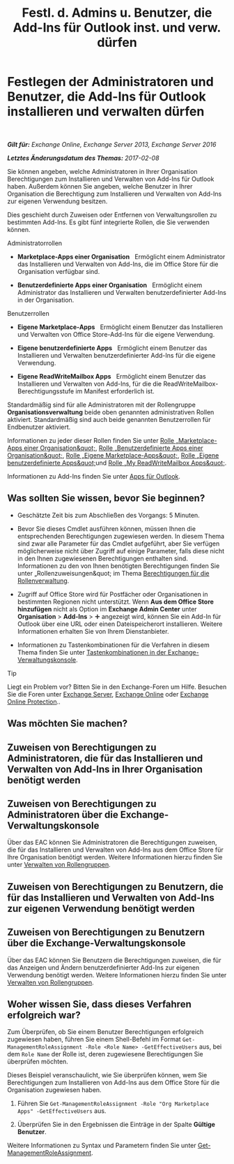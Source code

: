 ﻿---
title: 'Festl. d. Admins u. Benutzer, die Add-Ins für Outlook inst. und verw. dürfen'
TOCTitle: Festlegen der Administratoren und Benutzer, die Add-Ins für Outlook installieren und verwalten dürfen
ms:assetid: 7ee4302d-b8bb-40a0-9810-10d3a0271bcb
ms:mtpsurl: https://technet.microsoft.com/de-de/library/JJ943754(v=EXCHG.150)
ms:contentKeyID: 52062868
ms.date: 05/23/2018
mtps_version: v=EXCHG.150
ms.translationtype: MT
---

# Festlegen der Administratoren und Benutzer, die Add-Ins für Outlook installieren und verwalten dürfen

 

_**Gilt für:** Exchange Online, Exchange Server 2013, Exchange Server 2016_

_**Letztes Änderungsdatum des Themas:** 2017-02-08_

Sie können angeben, welche Administratoren in Ihrer Organisation Berechtigungen zum Installieren und Verwalten von Add-Ins für Outlook haben. Außerdem können Sie angeben, welche Benutzer in Ihrer Organisation die Berechtigung zum Installieren und Verwalten von Add-Ins zur eigenen Verwendung besitzen.

Dies geschieht durch Zuweisen oder Entfernen von Verwaltungsrollen zu bestimmten Add-Ins. Es gibt fünf integrierte Rollen, die Sie verwenden können.

Administratorrollen

  - **Marketplace-Apps einer Organisation**   Ermöglicht einem Administrator das Installieren und Verwalten von Add-Ins, die im Office Store für die Organisation verfügbar sind.

  - **Benutzerdefinierte Apps einer Organisation**   Ermöglicht einem Administrator das Installieren und Verwalten benutzerdefinierter Add-Ins in der Organisation.

Benutzerrollen

  - **Eigene Marketplace-Apps**   Ermöglicht einem Benutzer das Installieren und Verwalten von Office Store-Add-Ins für die eigene Verwendung.

  - **Eigene benutzerdefinierte Apps**   Ermöglicht einem Benutzer das Installieren und Verwalten benutzerdefinierter Add-Ins für die eigene Verwendung.

  - **Eigene ReadWriteMailbox Apps**   Ermöglicht einem Benutzer das Installieren und Verwalten von Add-Ins, für die die ReadWriteMailbox-Berechtigungsstufe im Manifest erforderlich ist.

Standardmäßig sind für alle Administratoren mit der Rollengruppe **Organisationsverwaltung** beide oben genannten administrativen Rollen aktiviert. Standardmäßig sind auch beide genannten Benutzerrollen für Endbenutzer aktiviert.

Informationen zu jeder dieser Rollen finden Sie unter [Rolle „Marketplace-Apps einer Organisation\&quot;](org-marketplace-apps-role-exchange-2013-help.md), [Rolle „Benutzerdefinierte Apps einer Organisation\&quot;](org-custom-apps-role-exchange-2013-help.md), [Rolle „Eigene Marketplace-Apps\&quot;](my-marketplace-apps-role-exchange-2013-help.md), [Rolle „Eigene benutzerdefinierte Apps\&quot;](my-custom-apps-role-exchange-2013-help.md)und [Rolle „My ReadWriteMailbox Apps\&quot;](my-readwritemailbox-apps-role-exchange-2013-help.md).

Informationen zu Add-Ins finden Sie unter [Apps für Outlook](https://technet.microsoft.com/de-de/library/JJ943753(v=EXCHG.150)).

## Was sollten Sie wissen, bevor Sie beginnen?

  - Geschätzte Zeit bis zum Abschließen des Vorgangs: 5 Minuten.

  - Bevor Sie dieses Cmdlet ausführen können, müssen Ihnen die entsprechenden Berechtigungen zugewiesen werden. In diesem Thema sind zwar alle Parameter für das Cmdlet aufgeführt, aber Sie verfügen möglicherweise nicht über Zugriff auf einige Parameter, falls diese nicht in den Ihnen zugewiesenen Berechtigungen enthalten sind. Informationen zu den von Ihnen benötigten Berechtigungen finden Sie unter „Rollenzuweisungen\&quot; im Thema [Berechtigungen für die Rollenverwaltung](role-management-permissions-exchange-2013-help.md).

  - Zugriff auf Office Store wird für Postfächer oder Organisationen in bestimmten Regionen nicht unterstützt. Wenn **Aus dem Office Store hinzufügen** nicht als Option im **Exchange Admin Center** unter **Organisation** \> **Add-Ins** \> ![Hinzufügen (Symbol)](images/JJ218640.c1e75329-d6d7-4073-a27d-498590bbb558(EXCHG.150).gif "Hinzufügen (Symbol)") angezeigt wird, können Sie ein Add-In für Outlook über eine URL oder einen Dateispeicherort installieren. Weitere Informationen erhalten Sie von Ihrem Dienstanbieter.

  - Informationen zu Tastenkombinationen für die Verfahren in diesem Thema finden Sie unter [Tastenkombinationen in der Exchange-Verwaltungskonsole](keyboard-shortcuts-in-the-exchange-admin-center-exchange-online-protection-help.md).


> [!TIP]
> Liegt ein Problem vor? Bitten Sie in den Exchange-Foren um Hilfe. Besuchen Sie die Foren unter <A href="https://go.microsoft.com/fwlink/p/?linkid=60612">Exchange Server</A>, <A href="https://go.microsoft.com/fwlink/p/?linkid=267542">Exchange Online</A> oder <A href="https://go.microsoft.com/fwlink/p/?linkid=285351">Exchange Online Protection</A>..



## Was möchten Sie machen?

## Zuweisen von Berechtigungen zu Administratoren, die für das Installieren und Verwalten von Add-Ins in Ihrer Organisation benötigt werden

## Zuweisen von Berechtigungen zu Administratoren über die Exchange-Verwaltungskonsole

Über das EAC können Sie Administratoren die Berechtigungen zuweisen, die für das Installieren und Verwalten von Add-Ins aus dem Office Store für Ihre Organisation benötigt werden. Weitere Informationen hierzu finden Sie unter [Verwalten von Rollengruppen](manage-role-groups-exchange-2013-help.md).

## Zuweisen von Berechtigungen zu Benutzern, die für das Installieren und Verwalten von Add-Ins zur eigenen Verwendung benötigt werden

## Zuweisen von Berechtigungen zu Benutzern über die Exchange-Verwaltungskonsole

Über das EAC können Sie Benutzern die Berechtigungen zuweisen, die für das Anzeigen und Ändern benutzerdefinierter Add-Ins zur eigenen Verwendung benötigt werden. Weitere Informationen hierzu finden Sie unter [Verwalten von Rollengruppen](manage-role-groups-exchange-2013-help.md).

## Woher wissen Sie, dass dieses Verfahren erfolgreich war?

Zum Überprüfen, ob Sie einem Benutzer Berechtigungen erfolgreich zugewiesen haben, führen Sie einem Shell-Befehl im Format `Get-ManagementRoleAssignment -Role <Role Name> -GetEffectiveUsers` aus, bei dem `Role Name` der Rolle ist, deren zugewiesene Berechtigungen Sie überprüfen möchten.

Dieses Beispiel veranschaulicht, wie Sie überprüfen können, wem Sie Berechtigungen zum Installieren von Add-Ins aus dem Office Store für die Organisation zugewiesen haben.

1.  Führen Sie `Get-ManagementRoleAssignment -Role "Org Marketplace Apps" -GetEffectiveUsers` aus.

2.  Überprüfen Sie in den Ergebnissen die Einträge in der Spalte **Gültige Benutzer**.

Weitere Informationen zu Syntax und Parametern finden Sie unter [Get-ManagementRoleAssignment](https://technet.microsoft.com/de-de/library/dd351024\(v=exchg.150\)).

